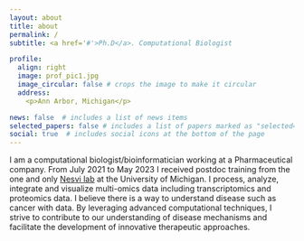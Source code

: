 ```yaml
---
layout: about
title: about
permalink: /
subtitle: <a href='#'>Ph.D</a>. Computational Biologist 

profile:
  align: right
  image: prof_pic1.jpg
  image_circular: false # crops the image to make it circular
  address: 
    <p>Ann Arbor, Michigan</p>

news: false  # includes a list of news items
selected_papers: false # includes a list of papers marked as "selected={false}"
social: true  # includes social icons at the bottom of the page
---
```


I am a computational biologist/bioinformatician working at a Pharmaceutical company. From July 2021 to May 2023 I received postdoc training from the one and only <a href ='https://www.nesvilab.org/'> Nesvi lab</a> at the University of Michigan. 
I process, analyze, integrate and visualize multi-omics data including transcriptomics and proteomics data. I believe there is a way to understand disease such as cancer with data. By leveraging advanced computational techniques, I strive to contribute to our understanding of disease mechanisms and facilitate the development of innovative therapeutic approaches.

